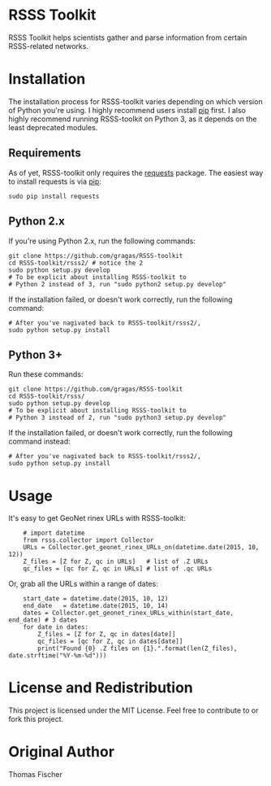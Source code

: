 # RSSS Toolkit

RSSS Toolkit helps scientists gather and parse information from certain RSSS-related networks.

# Installation

The installation process for RSSS-toolkit varies depending on which version of Python you're using. I highly recommend users install [pip](http://pip.readthedocs.org/en/stable/installing/) first. I also highly recommend running RSSS-toolkit on Python 3, as it depends on the least deprecated modules.

## Requirements

As of yet, RSSS-toolkit only requires the [requests](http://docs.python-requests.org/en/latest/) package. The easiest way to install requests is via [pip](http://pip.readthedocs.org/en/stable/installing/):

```
sudo pip install requests
```

## Python 2.x

If you're using Python 2.x, run the following commands:

```
git clone https://github.com/gragas/RSSS-toolkit
cd RSSS-toolkit/rsss2/ # notice the 2
sudo python setup.py develop
# To be explicit about installing RSSS-toolkit to
# Python 2 instead of 3, run "sudo python2 setup.py develop"
```

If the installation failed, or doesn't work correctly, run the following command:

```
# After you've nagivated back to RSSS-toolkit/rsss2/,
sudo python setup.py install
```

## Python 3+

Run these commands:

```
git clone https://github.com/gragas/RSSS-toolkit
cd RSSS-toolkit/rsss/
sudo python setup.py develop
# To be explicit about installing RSSS-toolkit to
# Python 3 instead of 2, run "sudo python3 setup.py develop"
```

If the installation failed, or doesn't work correctly, run the following command instead:

```
# After you've nagivated back to RSSS-toolkit/rsss2/,
sudo python setup.py install
```

# Usage

It's easy to get GeoNet rinex URLs with RSSS-toolkit:

```
    # import datetime
    from rsss.collector import Collector
    URLs = Collector.get_geonet_rinex_URLs_on(datetime.date(2015, 10, 12))
    Z_files = [Z for Z, qc in URLs]   # list of .Z URLs
    qc_files = [qc for Z, qc in URLs] # list of .qc URLs
```

Or, grab all the URLs within a range of dates:

```
    start_date = datetime.date(2015, 10, 12)
    end_date   = datetime.date(2015, 10, 14)
    dates = Collector.get_geonet_rinex_URLs_within(start_date, end_date) # 3 dates
    for date in dates:
        Z_files = [Z for Z, qc in dates[date]]
        qc_files = [qc for Z, qc in dates[date]]
        print("Found {0} .Z files on {1}.".format(len(Z_files), date.strftime("%Y-%m-%d")))
```

# License and Redistribution

This project is licensed under the MIT License. Feel free to contribute to or fork this project.

# Original Author

Thomas Fischer
